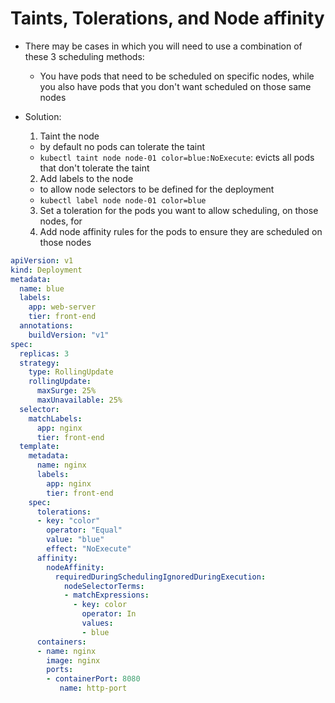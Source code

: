 <h1>Taints, Tolerations, and Node affinity</h1>
 
* There may be cases in which you will need to use a combination of these 3 scheduling methods:
  - You have pods that need to be scheduled on specific nodes, while you also have pods that you don't want scheduled on those same nodes

* Solution:
  1. Taint the node
    - by default no pods can tolerate the taint
    - `kubectl taint node node-01 color=blue:NoExecute`: evicts all pods that don't tolerate the taint

  2. Add labels to the node
    - to allow node selectors to be defined for the deployment
    - `kubectl label node node-01 color=blue`

  3. Set a toleration for the pods you want to allow scheduling, on those nodes, for
  4. Add node affinity rules for the pods to ensure they are scheduled on those nodes
     
```yml
apiVersion: v1
kind: Deployment
metadata:
  name: blue
  labels:
    app: web-server
    tier: front-end
  annotations:
    buildVersion: "v1"
spec:
  replicas: 3
  strategy:
    type: RollingUpdate
    rollingUpdate: 
      maxSurge: 25%
      maxUnavailable: 25%
  selector:
    matchLabels:
      app: nginx
      tier: front-end
  template:
    metadata:
      name: nginx
      labels:
        app: nginx
        tier: front-end
    spec:
      tolerations:
      - key: "color" 
        operator: "Equal" 
        value: "blue"
        effect: "NoExecute"
      affinity:
        nodeAffinity:
          requiredDuringSchedulingIgnoredDuringExecution:
            nodeSelectorTerms:
            - matchExpressions:
              - key: color
                operator: In
                values:
                - blue
      containers:
      - name: nginx
        image: nginx
        ports:
        - containerPort: 8080
           name: http-port
```

